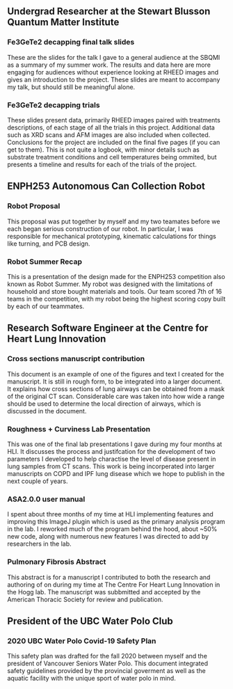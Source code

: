 ## Undergrad Researcher at the Stewart Blusson Quantum Matter Institute

### Fe3GeTe2 decapping final talk slides
These are the slides for the talk I gave to a general audience at the SBQMI as a summary of my summer work. The results and data here are more engaging for audiences without experience looking at RHEED images and gives an introduction to the project. These slides are meant to accompany my talk, but should still be meaningful alone.

### Fe3GeTe2 decapping trials
These slides present data, primarily RHEED images paired with treatments descriptions, of each stage of all the trials in this project. Additional data such as XRD scans and AFM images are also included when collected. Conclusions for the project are included on the final five pages (if you can get to them).  This is not quite a logbook, with minor details such as substrate treatment conditions and cell temperatures being ommited, but presents a timeline and results for each of the trials of the project. 

## ENPH253 Autonomous Can Collection Robot

### Robot Proposal
This proposal was put together by myself and my two teamates before we each began serious construction of our robot. 
In particular, I was responsible for mechanical prototyping, kinematic calculations for things like turning, and PCB design. 

### Robot Summer Recap
This is a presentation of the design made for the ENPH253 competition also known as Robot Summer. My robot was designed with the limitations of household and store bought materials and tools. Our team scored 7th of 16 teams in the competition, with my robot being the highest scoring copy built by each of our teammates.

## Research Software Engineer at the Centre for Heart Lung Innovation

### Cross sections manuscript contribution 
This document is an example of one of the figures and text I created for the manuscript. It is still in rough form, to be integrated into a larger document.
It explains how cross sections of lung airways can be obtained from a mask of the original CT scan. Considerable care was taken into how wide a range should be used to determine the local direction of airways, which is discussed in the document. 

### Roughness + Curviness Lab Presentation 
This was one of the final lab presentations I gave during my four months at HLI. It discusses the process and justifcation for the development of two parameters I developed to help charactise the level of disease present in lung samples from CT scans. This work is being incorperated into larger manuscripts on COPD and IPF lung disease which we hope to publish in the next couple of years. 

### ASA2.0.0 user manual
I spent about three months of my time at HLI implementing features and improving this ImageJ plugin which is used as the primary analysis program in the lab. I reworked much of the program behind the hood, about ~50% new code, along with numerous new features I was directed to add by researchers in the lab. 

### Pulmonary Fibrosis Abstract
This abstract is for a manuscript I contributed to both the research and authoring of on during my time at The Centre For Heart Lung Innovation in the Hogg lab. 
The manuscript was subbmitted and accepted by the American Thoracic Society for review and publication.

## President of the UBC Water Polo Club

### 2020 UBC Water Polo Covid-19 Safety Plan
This safety plan was drafted for the fall 2020 between myself and the president of Vancouver Seniors Water Polo. This document integrated safety guidelines provided by the provincial goverment as well as the aquatic facility with the unique sport of water polo in mind. 
